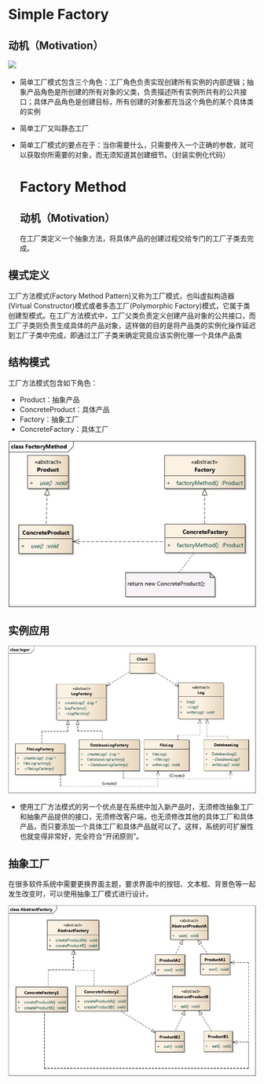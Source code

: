 #  Simple Factory

## 动机（Motivation）

![](https://design-patterns.readthedocs.io/zh_CN/latest/_images/SimpleFactory.jpg)



* 简单工厂模式包含三个角色：工厂角色负责实现创建所有实例的内部逻辑；抽象产品角色是所创建的所有对象的父类，负责描述所有实例所共有的公共接口；具体产品角色是创建目标，所有创建的对象都充当这个角色的某个具体类的实例

* 简单工厂又叫静态工厂

* 简单工厂模式的要点在于：当你需要什么，只需要传入一个正确的参数，就可以获取你所需要的对象，而无须知道其创建细节。（封装实例化代码）

  

  #  Factory Method

  ## 动机（Motivation）

  在工厂类定义一个抽象方法，将具体产品的创建过程交给专门的工厂子类去完成。

## 模式定义

工厂方法模式(Factory Method Pattern)又称为工厂模式，也叫虚拟构造器(Virtual Constructor)模式或者多态工厂(Polymorphic Factory)模式，它属于类创建型模式。在工厂方法模式中，工厂父类负责定义创建产品对象的公共接口，而工厂子类则负责生成具体的产品对象，这样做的目的是将产品类的实例化操作延迟到工厂子类中完成，即通过工厂子类来确定究竟应该实例化哪一个具体产品类

## 结构模式

工厂方法模式包含如下角色：

- Product：抽象产品
- ConcreteProduct：具体产品
- Factory：抽象工厂
- ConcreteFactory：具体工厂

 ![../_images/FactoryMethod.jpg](media/FactoryMethod.jpg)



## 实例应用

![../_images/loger.jpg](media/loger.jpg)

* 使用工厂方法模式的另一个优点是在系统中加入新产品时，无须修改抽象工厂和抽象产品提供的接口，无须修改客户端，也无须修改其他的具体工厂和具体产品，而只要添加一个具体工厂和具体产品就可以了。这样，系统的可扩展性也就变得非常好，完全符合“开闭原则”。

## 抽象工厂

在很多软件系统中需要更换界面主题，要求界面中的按钮、文本框、背景色等一起发生改变时，可以使用抽象工厂模式进行设计。

![](media/AbatractFactory.jpg)

